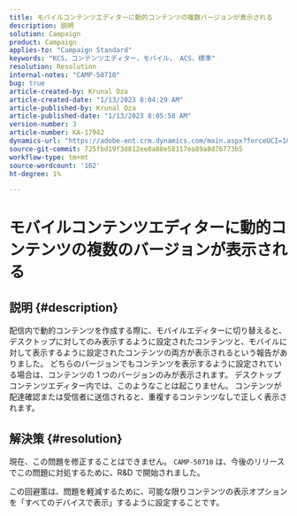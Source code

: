 ```yaml
---
title: モバイルコンテンツエディターに動的コンテンツの複数バージョンが表示される
description: 説明
solution: Campaign
product: Campaign
applies-to: "Campaign Standard"
keywords: "KCS，コンテンツエディター，モバイル， ACS，標準"
resolution: Resolution
internal-notes: "CAMP-50710"
bug: true
article-created-by: Krunal Oza
article-created-date: "1/13/2023 8:04:29 AM"
article-published-by: Krunal Oza
article-published-date: "1/13/2023 8:05:58 AM"
version-number: 3
article-number: KA-17942
dynamics-url: "https://adobe-ent.crm.dynamics.com/main.aspx?forceUCI=1&pagetype=entityrecord&etn=knowledgearticle&id=3828dce4-1893-ed11-aad1-6045bd006793"
source-git-commit: 725fbd19f3d812ee0a88e58117ea89a8d76773b5
workflow-type: tm+mt
source-wordcount: '162'
ht-degree: 1%

---
```


# モバイルコンテンツエディターに動的コンテンツの複数のバージョンが表示される

## 説明 {#description}


配信内で動的コンテンツを作成する際に、モバイルエディターに切り替えると、デスクトップに対してのみ表示するように設定されたコンテンツと、モバイルに対して表示するように設定されたコンテンツの両方が表示されるという報告がありました。 どちらのバージョンでもコンテンツを表示するように設定されている場合は、コンテンツの 1 つのバージョンのみが表示されます。 デスクトップコンテンツエディター内では、このようなことは起こりません。 コンテンツが配達確認または受信者に送信されると、重複するコンテンツなしで正しく表示されます。


## 解決策 {#resolution}


現在、この問題を修正することはできません。 `CAMP-50710` は、今後のリリースでこの問題に対処するために、R&amp;D で開始されました。



この回避策は、問題を軽減するために、可能な限りコンテンツの表示オプションを「すべてのデバイスで表示」するように設定することです。
